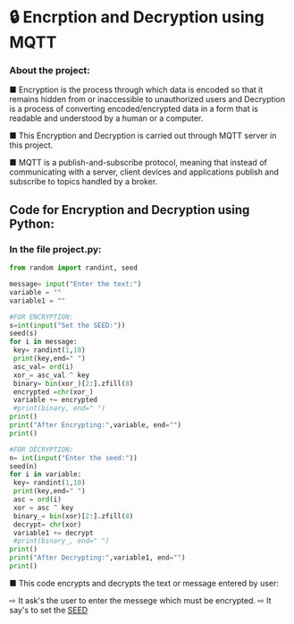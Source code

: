 # 🔒 Encrption and Decryption using MQTT
### About the project:
■ Encryption is the process through which data is encoded so that it remains hidden from or inaccessible to unauthorized users and Decryption is a process of converting encoded/encrypted data in a form that is readable and understood by a human or a computer.
<br>

■ This Encryption and Decryption is carried out through MQTT server in this project.
<br>

■ MQTT is a publish-and-subscribe protocol, meaning that instead of communicating with a server, client devices and applications publish and subscribe to topics handled by a broker.

## Code for Encryption and Decryption using Python:
   
   ### In the file project.py:
   ``` python
   from random import randint, seed

message= input("Enter the text:")
variable = ""
variable1 = ""

#FOR ENCRYPTION:
s=int(input("Set the SEED:"))
seed(s)
for i in message:
    key= randint(1,10)
    print(key,end=" ")
    asc_val= ord(i)
    xor_= asc_val ^ key
    binary= bin(xor_)[2:].zfill(8)
    encrypted =chr(xor_)
    variable += encrypted
    #print(binary, end=" ")  
print()
print("After Encrypting:",variable, end="")
print()

#FOR DECRYPTION:
n= int(input("Enter the seed:"))
seed(n)
for i in variable:
    key= randint(1,10)
    print(key,end=" ")
    asc = ord(i)
    xor = asc ^ key
    binary_= bin(xor)[2:].zfill(8)
    decrypt= chr(xor)
    variable1 += decrypt
    #print(binary_, end=" ")
print()
print("After Decrypting:",variable1, end="")
print()
```

 ■ This code encrypts and decrypts the text or message entered by user:
 
   ⇨ It ask's the user to enter the messege which must be encrypted.
   ⇨ It say's to set the [SEED](https://www.geeksforgeeks.org/random-seed-in-python/#:~:text=Seed%20function%20is%20used%20to,number%20generated%20by%20the%20generator)
